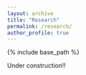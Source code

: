 ```yaml
---
layout: archive
title: "Research"
permalink: /research/
author_profile: true
---
```


{% include base_path %}

Under construction!!
